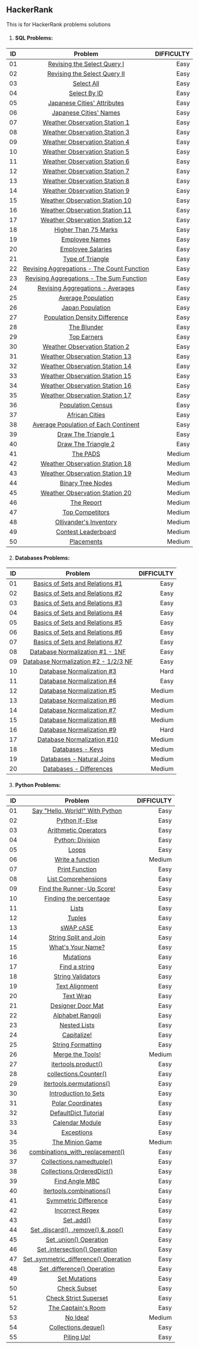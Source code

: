 ## HackerRank
This is for HackerRank problems solutions

1. #### SQL Problems:

| ID     | Problem                                                                                                                       | DIFFICULTY  |
| -------|:-----------------------------------------------------------------------------------------------------------------------------:| -----------:|
| 01     | [Revising the Select Query I](https://github.com/Marcoc51/HackerRank/blob/main/SQL/01_Revising_the_Select_Query_I.sql)        | Easy        |
| 02     | [Revising the Select Query II](https://github.com/Marcoc51/HackerRank/blob/main/SQL/02_Revising_the_Select_Query_II.sql)      | Easy        |
| 03     | [Select All](https://github.com/Marcoc51/HackerRank/blob/main/SQL/03_Select_All.sql)                                          | Easy        |
| 04     | [Select By ID](https://github.com/Marcoc51/HackerRank/blob/main/SQL/04_Select_By_ID.sql)                                      | Easy        |
| 05     | [Japanese Cities' Attributes](https://github.com/Marcoc51/HackerRank/blob/main/SQL/05_Japanese_Cities_Attributes.sql)         | Easy        |
| 06     | [Japanese Cities' Names](https://github.com/Marcoc51/HackerRank/blob/main/SQL/06_Japanese_Cities_Names.sql)                   | Easy        |
| 07     | [Weather Observation Station 1](https://github.com/Marcoc51/HackerRank/blob/main/SQL/07_Weather_Observation_Station_1.sql)    | Easy        |
| 08     | [Weather Observation Station 3](https://github.com/Marcoc51/HackerRank/blob/main/SQL/08_Weather_Observation_Station_3.sql)    | Easy        |
| 09     | [Weather Observation Station 4](https://github.com/Marcoc51/HackerRank/blob/main/SQL/09_Weather_Observation_Station_4.sql)    | Easy        |
| 10     | [Weather Observation Station 5](https://github.com/Marcoc51/HackerRank/blob/main/SQL/10_Weather_Observation_Station_5.sql)    | Easy        |
| 11     | [Weather Observation Station 6](https://github.com/Marcoc51/HackerRank/blob/main/SQL/11_Weather_Observation_Station_6.sql)    | Easy        |
| 12     | [Weather Observation Station 7](https://github.com/Marcoc51/HackerRank/blob/main/SQL/12_Weather_Observation_Station_7.sql)    | Easy        |
| 13     | [Weather Observation Station 8](https://github.com/Marcoc51/HackerRank/blob/main/SQL/13_Weather_Observation_Station_8.sql)    | Easy        |
| 14     | [Weather Observation Station 9](https://github.com/Marcoc51/HackerRank/blob/main/SQL/14_Weather_Observation_Station_9.sql)    | Easy        |
| 15     | [Weather Observation Station 10](https://github.com/Marcoc51/HackerRank/blob/main/SQL/15_Weather_Observation_Station_10.sql)  | Easy        |
| 16     | [Weather Observation Station 11](https://github.com/Marcoc51/HackerRank/blob/main/SQL/16_Weather_Observation_Station_11.sql)  | Easy        |
| 17     | [Weather Observation Station 12](https://github.com/Marcoc51/HackerRank/blob/main/SQL/17_Weather_Observation_Station_12.sql)  | Easy        |
| 18     | [Higher Than 75 Marks](https://github.com/Marcoc51/HackerRank/blob/main/SQL/18_Higher_Than_75_Marks.sql)                      | Easy        |
| 19     | [Employee Names](https://github.com/Marcoc51/HackerRank/blob/main/SQL/19_Employee_Names.sql)                                  | Easy        |
| 20     | [Employee Salaries](https://github.com/Marcoc51/HackerRank/blob/main/SQL/20_Employee_Salaries.sql)                            | Easy        |
| 21     | [Type of Triangle](https://github.com/Marcoc51/HackerRank/blob/main/SQL/21_Type_of_Triangle.sql)                              | Easy        |
| 22     | [Revising Aggregations - The Count Function](https://github.com/Marcoc51/HackerRank/blob/main/SQL/22_Revising_Aggregations_The_Count_Function.sql)| Easy   |
| 23     | [Revising Aggregations - The Sum Function](https://github.com/Marcoc51/HackerRank/blob/main/SQL/23_Revising_Aggregations_The_Sum_Function.sql)| Easy       |
| 24     | [Revising Aggregations - Averages](https://github.com/Marcoc51/HackerRank/blob/main/SQL/24_Revising_Aggregations_Averages.sql)| Easy        |
| 25     | [Average Population](https://github.com/Marcoc51/HackerRank/blob/main/SQL/25_Average_Population.sql)                          | Easy        |
| 26     | [Japan Population](https://github.com/Marcoc51/HackerRank/blob/main/SQL/26_Japan_Population.sql)                              | Easy        |
| 27     | [Population Density Difference](https://github.com/Marcoc51/HackerRank/blob/main/SQL/27_Population_Density_Difference.sql)    | Easy        |
| 28     | [The Blunder](https://github.com/Marcoc51/HackerRank/blob/main/SQL/28_The_Blunder.sql)                                        | Easy        |
| 29     | [Top Earners](https://github.com/Marcoc51/HackerRank/blob/main/SQL/29_Top_Earners.sql)                                        | Easy        |
| 30     | [Weather Observation Station 2](https://github.com/Marcoc51/HackerRank/blob/main/SQL/30_Weather_Observation_Station_2.sql)    | Easy        |
| 31     | [Weather Observation Station 13](https://github.com/Marcoc51/HackerRank/blob/main/SQL/31_Weather_Observation_Station_13.sql)  | Easy        |
| 32     | [Weather Observation Station 14](https://github.com/Marcoc51/HackerRank/blob/main/SQL/32_Weather_Observation_Station_14.sql)  | Easy        |
| 33     | [Weather Observation Station 15](https://github.com/Marcoc51/HackerRank/blob/main/SQL/33_Weather_Observation_Station_15.sql)  | Easy        |
| 34     | [Weather Observation Station 16](https://github.com/Marcoc51/HackerRank/blob/main/SQL/34_Weather_Observation_Station_16.sql)  | Easy        |
| 35     | [Weather Observation Station 17](https://github.com/Marcoc51/HackerRank/blob/main/SQL/35_Weather_Observation_Station_17.sql)  | Easy        |
| 36     | [Population Census](https://github.com/Marcoc51/HackerRank/blob/main/SQL/36_Population_Census.sql)                            | Easy        |
| 37     | [African Cities](https://github.com/Marcoc51/HackerRank/blob/main/SQL/37_African_Cities.sql)                                  | Easy        |
| 38     | [Average Population of Each Continent](https://github.com/Marcoc51/HackerRank/blob/main/SQL/38_Average_Population_of_Each_Continent.sql)| Easy        |
| 39     | [Draw The Triangle 1](https://github.com/Marcoc51/HackerRank/blob/main/SQL/39_Draw_The_Triangle_1.sql)                        | Easy        |
| 40     | [Draw The Triangle 2](https://github.com/Marcoc51/HackerRank/blob/main/SQL/40_Draw_The_Triangle_2.sql)                        | Easy        |
| 41     | [The PADS](https://github.com/Marcoc51/HackerRank/blob/main/SQL/41_The_PADS.sql)                                              | Medium      |
| 42     | [Weather Observation Station 18](https://github.com/Marcoc51/HackerRank/blob/main/SQL/42_Weather_Observation_Station_18.sql)  | Medium      |
| 43     | [Weather Observation Station 19](https://github.com/Marcoc51/HackerRank/blob/main/SQL/43_Weather_Observation_Station_19.sql)  | Medium      |
| 44     | [Binary Tree Nodes](https://github.com/Marcoc51/HackerRank/blob/main/SQL/44_Binary_Tree_Nodes.sql)                            | Medium      |
| 45     | [Weather Observation Station 20](https://github.com/Marcoc51/HackerRank/blob/main/SQL/45_Weather_Observation_Station_20.sql)  | Medium      |
| 46     | [The Report](https://github.com/Marcoc51/HackerRank/blob/main/SQL/46_The_Report.sql)                                          | Medium      |
| 47     | [Top Competitors](https://github.com/Marcoc51/HackerRank/blob/main/SQL/47_Top_Competitors.sql)                                | Medium      |
| 48     | [Ollivander's Inventory](https://github.com/Marcoc51/HackerRank/blob/main/SQL/48_Ollivanders_Inventory.sql)                   | Medium      |
| 49     | [Contest Leaderboard](https://github.com/Marcoc51/HackerRank/blob/main/SQL/49_Contest_Leaderboard.sql)                        | Medium      |
| 50     | [Placements](https://github.com/Marcoc51/HackerRank/blob/main/SQL/50_Placements.sql)                                          | Medium      |



2. #### Databases Problems:

| ID     | Problem                                                                                                                                   | DIFFICULTY  |
| -------|:-----------------------------------------------------------------------------------------------------------------------------------------:| -----------:|
| 01     | [Basics of Sets and Relations #1](https://github.com/Marcoc51/HackerRank/blob/main/Databases/07_Basics_of_Sets_and_Relations_1.txt)       | Easy        |
| 02     | [Basics of Sets and Relations #2](https://github.com/Marcoc51/HackerRank/blob/main/Databases/07_Basics_of_Sets_and_Relations_2.txt)       | Easy        |
| 03     | [Basics of Sets and Relations #3](https://github.com/Marcoc51/HackerRank/blob/main/Databases/07_Basics_of_Sets_and_Relations_3.txt)       | Easy        |
| 04     | [Basics of Sets and Relations #4](https://github.com/Marcoc51/HackerRank/blob/main/Databases/07_Basics_of_Sets_and_Relations_4.txt)       | Easy        |
| 05     | [Basics of Sets and Relations #5](https://github.com/Marcoc51/HackerRank/blob/main/Databases/07_Basics_of_Sets_and_Relations_5.txt)       | Easy        |
| 06     | [Basics of Sets and Relations #6](https://github.com/Marcoc51/HackerRank/blob/main/Databases/07_Basics_of_Sets_and_Relations_6.txt)       | Easy        |
| 07     | [Basics of Sets and Relations #7](https://github.com/Marcoc51/HackerRank/blob/main/Databases/07_Basics_of_Sets_and_Relations_7.txt)       | Easy        |
| 08     | [Database Normalization #1 - 1NF](https://github.com/Marcoc51/HackerRank/blob/main/Databases/08_Database_Normalization_1_1NF.txt)         | Easy        |
| 09     | [Database Normalization #2 - 1/2/3 NF](https://github.com/Marcoc51/HackerRank/blob/main/Databases/09_Database_Normalization_2_123_NF.txt) | Easy        |
| 10     | [Database Normalization #3](https://github.com/Marcoc51/HackerRank/blob/main/Databases/10_Database_Normalization_3.txt)                   | Hard        |
| 11     | [Database Normalization #4](https://github.com/Marcoc51/HackerRank/blob/main/Databases/11_Database_Normalization_4.txt)                   | Easy        |
| 12     | [Database Normalization #5](https://github.com/Marcoc51/HackerRank/blob/main/Databases/12_Database_Normalization_5.txt)                   | Medium      |
| 13     | [Database Normalization #6](https://github.com/Marcoc51/HackerRank/blob/main/Databases/13_Database_Normalization_6.txt)                   | Medium      |
| 14     | [Database Normalization #7](https://github.com/Marcoc51/HackerRank/blob/main/Databases/14_Database_Normalization_7.txt)                   | Medium      |
| 15     | [Database Normalization #8](https://github.com/Marcoc51/HackerRank/blob/main/Databases/15_Database_Normalization_8.txt)                   | Medium      |
| 16     | [Database Normalization #9](https://github.com/Marcoc51/HackerRank/blob/main/Databases/16_Database_Normalization_9.txt)                   | Hard        |
| 17     | [Database Normalization #10](https://github.com/Marcoc51/HackerRank/blob/main/Databases/17_Database_Normalization_10.txt)                 | Medium      |
| 18     | [Databases - Keys](https://github.com/Marcoc51/HackerRank/blob/main/Databases/18_Databases_Keys.txt)                                      | Medium      |
| 19     | [Databases - Natural Joins](https://github.com/Marcoc51/HackerRank/blob/main/Databases/19_Databases_Natural_Joins.txt)                    | Medium      |
| 20     | [Databases - Differences](https://github.com/Marcoc51/HackerRank/blob/main/Databases/20_Databases_Differences.txt)                        | Medium      |


3. #### Python Problems:

| ID     | Problem                                                                                                                                   | DIFFICULTY  |
| -------|:-----------------------------------------------------------------------------------------------------------------------------------------:| -----------:|
| 01     | [Say "Hello, World!" With Python](https://github.com/Marcoc51/HackerRank/blob/main/Python/01_Say_Hello_World_With_Python.py)              | Easy        |
| 02     | [Python If-Else](https://github.com/Marcoc51/HackerRank/blob/main/Python/02_Python_If_Else.py)                                            | Easy        |
| 03     | [Arithmetic Operators](https://github.com/Marcoc51/HackerRank/blob/main/Python/03_Arithmetic_Operators.py)                                | Easy        |
| 04     | [Python: Division](https://github.com/Marcoc51/HackerRank/blob/main/Python/04_Python_Division.py)                                         | Easy        |
| 05     | [Loops](https://github.com/Marcoc51/HackerRank/blob/main/Python/05_Loops.py)                                                              | Easy        |
| 06     | [Write a function](https://github.com/Marcoc51/HackerRank/blob/main/Python/06_Write_a_function.py)                                        | Medium      |
| 07     | [Print Function](https://github.com/Marcoc51/HackerRank/blob/main/Python/07_Print_Function.py)                                            | Easy        |
| 08     | [List Comprehensions](https://github.com/Marcoc51/HackerRank/blob/main/Python/08_List_Comprehensions.py)                                  | Easy        |
| 09     | [Find the Runner-Up Score!](https://github.com/Marcoc51/HackerRank/blob/main/Python/09_Find_the_Runner_Up_Score.py)                       | Easy        |
| 10     | [Finding the percentage](https://github.com/Marcoc51/HackerRank/blob/main/Python/10_Finding_the_percentage.py)                            | Easy        |
| 11     | [Lists](https://github.com/Marcoc51/HackerRank/blob/main/Python/11_Lists.py)                                                              | Easy        |
| 12     | [Tuples](https://github.com/Marcoc51/HackerRank/blob/main/Python/12_Tuples.py)                                                            | Easy        |
| 13     | [sWAP cASE](https://github.com/Marcoc51/HackerRank/blob/main/Python/13_sWAP_cASE.py)                                                      | Easy        |
| 14     | [String Split and Join](https://github.com/Marcoc51/HackerRank/blob/main/Python/14_String_Split_and_Join.py)                              | Easy        |
| 15     | [What's Your Name?](https://github.com/Marcoc51/HackerRank/blob/main/Python/15_What's_Your_Name.py)                                       | Easy        |
| 16     | [Mutations](https://github.com/Marcoc51/HackerRank/blob/main/Python/16_Mutations.py)                                                      | Easy        |
| 17     | [Find a string](https://github.com/Marcoc51/HackerRank/blob/main/Python/17_Find_a_string.py)                                              | Easy        |
| 18     | [String Validators](https://github.com/Marcoc51/HackerRank/blob/main/Python/18_String_Validators.py)                                      | Easy        |
| 19     | [Text Alignment](https://github.com/Marcoc51/HackerRank/blob/main/Python/19_Text_Alignment.py)                                            | Easy        |
| 20     | [Text Wrap](https://github.com/Marcoc51/HackerRank/blob/main/Python/20_Text_Wrap.py)                                                      | Easy        |
| 21     | [Designer Door Mat](https://github.com/Marcoc51/HackerRank/blob/main/Python/21_Designer_Door_Mat.py)                                      | Easy        |
| 22     | [Alphabet Rangoli](https://github.com/Marcoc51/HackerRank/blob/main/Python/22_Alphabet_Rangoli.py)                                        | Easy        |
| 23     | [Nested Lists](https://github.com/Marcoc51/HackerRank/blob/main/Python/23_Nested_Lists.py)                                                | Easy        |
| 24     | [Capitalize!](https://github.com/Marcoc51/HackerRank/blob/main/Python/24_Capitalize.py)                                                   | Easy        |
| 25     | [String Formatting](https://github.com/Marcoc51/HackerRank/blob/main/Python/25_String_Formatting.py)                                      | Easy        |
| 26     | [Merge the Tools!](https://github.com/Marcoc51/HackerRank/blob/main/Python/26_Merge_the_Tools.py)                                         | Medium      |
| 27     | [itertools.product()](https://github.com/Marcoc51/HackerRank/blob/main/Python/27_itertools_product().py)                                  | Easy        |
| 28     | [collections.Counter()](https://github.com/Marcoc51/HackerRank/blob/main/Python/28_collections_Counter.py)                                | Easy        |
| 29     | [itertools.permutations()](https://github.com/Marcoc51/HackerRank/blob/main/Python/29_itertools_permutations.py)                          | Easy        |
| 30     | [Introduction to Sets](https://github.com/Marcoc51/HackerRank/blob/main/Python/30_Introduction_to_Sets.py)                                | Easy        |
| 31     | [Polar Coordinates](https://github.com/Marcoc51/HackerRank/blob/main/Python/31_Polar_Coordinates.py)                                      | Easy        |
| 32     | [DefaultDict Tutorial](https://github.com/Marcoc51/HackerRank/blob/main/Python/32_DefaultDict.py)                                         | Easy        |
| 33     | [Calendar Module](https://github.com/Marcoc51/HackerRank/blob/main/Python/33_Calendar_Module.py)                                          | Easy        |
| 34     | [Exceptions](https://github.com/Marcoc51/HackerRank/blob/main/Python/34_Exceptions.py)                                                    | Easy        |
| 35     | [The Minion Game](https://github.com/Marcoc51/HackerRank/blob/main/Python/35_The%20Minion_Game.py)                                        | Medium      |
| 36     | [combinations_with_replacement()](https://github.com/Marcoc51/HackerRank/blob/main/Python/36_itertools_combinations_with_replacement.py)  | Easy        |
| 37     | [Collections.namedtuple()](https://github.com/Marcoc51/HackerRank/blob/main/Python/37_Collections_namedtuple.py)                          | Easy        |
| 38     | [Collections.OrderedDict()](https://github.com/Marcoc51/HackerRank/blob/main/Python/38_Collections_OrderedDict.py)                        | Easy        |
| 39     | [Find Angle MBC](https://github.com/Marcoc51/HackerRank/blob/main/Python/39_Find_Angle_MBC.py)                                            | Easy        |
| 40     | [itertools.combinations()](https://github.com/Marcoc51/HackerRank/blob/main/Python/40_itertools_combinations.py)                          | Easy        |
| 41     | [Symmetric Difference](https://github.com/Marcoc51/HackerRank/blob/main/Python/41_Symmetric_Difference.py)                                | Easy        |
| 42     | [Incorrect Regex](https://github.com/Marcoc51/HackerRank/blob/main/Python/42_Incorrect_Regex.py)                                          | Easy        |
| 43     | [Set .add()](https://github.com/Marcoc51/HackerRank/blob/main/Python/43_Set_add.py)                                                       | Easy        |
| 44     | [Set .discard(), .remove() & .pop()](https://github.com/Marcoc51/HackerRank/blob/main/Python/44_Set_discard_remove_pop.py)                | Easy        |
| 45     | [Set .union() Operation](https://github.com/Marcoc51/HackerRank/blob/main/Python/45_Set_union_Operation.py)                               | Easy        |
| 46     | [Set .intersection() Operation](https://github.com/Marcoc51/HackerRank/blob/main/Python/46_Set_intersection_Operation.py)                 | Easy        |
| 47     | [Set .symmetric_difference() Operation](https://github.com/Marcoc51/HackerRank/blob/main/Python/47_Set_symmetric_difference_Operation.py) | Easy        |
| 48     | [Set .difference() Operation](https://github.com/Marcoc51/HackerRank/blob/main/Python/48_Set_difference_Operation.py)                     | Easy        |
| 49     | [Set Mutations](https://github.com/Marcoc51/HackerRank/blob/main/Python/49_Set_Mutations.py)                                              | Easy        |
| 50     | [Check Subset](https://github.com/Marcoc51/HackerRank/blob/main/Python/50_Check_Subset.py)                                                | Easy        |
| 51     | [Check Strict Superset](https://github.com/Marcoc51/HackerRank/blob/main/Python/51_Check_Strict_Superset.py)                              | Easy        |
| 52     | [The Captain's Room](https://github.com/Marcoc51/HackerRank/blob/main/Python/52_The_Captains_Room.py)                                     | Easy        |
| 53     | [No Idea!](https://github.com/Marcoc51/HackerRank/blob/main/Python/53_No_Idea.py)                                                         | Medium      |
| 54     | [Collections.deque()](https://github.com/Marcoc51/HackerRank/blob/main/Python/54_Collections_deque.py)                                    | Easy        |
| 55     | [Piling Up!](https://github.com/Marcoc51/HackerRank/blob/main/Python/55_Piling_Up.py)                                                     | Easy        |
